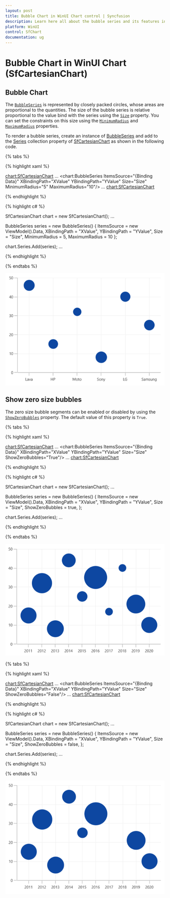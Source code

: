 ```yaml
---
layout: post
title: Bubble Chart in WinUI Chart control | Syncfusion
description: Learn here all about the bubble series and its features in Syncfusion WinUI Chart (SfCartesianChart) control.
platform: WinUI
control: SfChart
documentation: ug
---
```


# Bubble Chart in WinUI Chart (SfCartesianChart)

## Bubble Chart

The [`BubbleSeries`]() is represented by closely packed circles, whose areas are proportional to the quantities. The size of the bubble series is relative proportional to the value bind with the series using the [`Size`]()  property. You can set the constraints on this size using the [`MinimumRadius`]() and [`MaximumRadius`]() properties.

To render a bubble series, create an instance of [BubbleSeries]() and add to the [Series]() collection property of [SfCartesianChart]() as shown in the following code.

{% tabs %}

{% highlight xaml %}

<chart:SfCartesianChart>
    ...
    <chart:BubbleSeries ItemsSource="{Binding Data}" XBindingPath="XValue" 
                        YBindingPath="YValue" Size="Size"
                        MinimumRadius="5" MaximumRadius="10"/>
    ...
<chart:SfCartesianChart>

{% endhighlight %}

{% highlight c# %}

SfCartesianChart chart = new SfCartesianChart();
...

BubbleSeries series = new BubbleSeries()
{
    ItemsSource = new ViewModel().Data,
    XBindingPath = "XValue",
    YBindingPath = "YValue",
    Size = "Size",
    MinimumRadius = 5,
    MaximumRadius = 10
};

chart.Series.Add(series);
...

{% endhighlight %}

{% endtabs %}

![Bubble chart type in WinUI Chart](Bubble_Images/WinUI_Chart_bubble.png)

## Show zero size bubbles

The zero size bubble segments can be enabled or disabled by using the [`ShowZeroBubbles`]() property. The default value of this property is `True`.

{% tabs %}

{% highlight xaml %}

<chart:SfCartesianChart>
    ...
    <chart:BubbleSeries ItemsSource="{Binding Data}" XBindingPath="XValue" 
                        YBindingPath="YValue" Size="Size"
                        ShowZeroBubbles="True"/>
    ...
<chart:SfCartesianChart>

{% endhighlight %}

{% highlight c# %}

SfCartesianChart chart = new SfCartesianChart();
...

BubbleSeries series = new BubbleSeries()
{
    ItemsSource = new ViewModel().Data,
    XBindingPath = "XValue",
    YBindingPath = "YValue",
    Size = "Size",
    ShowZeroBubbles = true,
};

chart.Series.Add(series);
...

{% endhighlight %}

{% endtabs %}

![Show zero size bubbles support in WinUI Chart](Bubble_Images/WinUI_Chart_showzerobubble_true.png)

{% tabs %}

{% highlight xaml %}

<chart:SfCartesianChart>
    ...
    <chart:BubbleSeries ItemsSource="{Binding Data}" XBindingPath="XValue" 
                        YBindingPath="YValue" Size="Size"
                        ShowZeroBubbles="False"/>
    ...
<chart:SfCartesianChart>

{% endhighlight %}

{% highlight c# %}

SfCartesianChart chart = new SfCartesianChart();
...

BubbleSeries series = new BubbleSeries()
{
    ItemsSource = new ViewModel().Data,
    XBindingPath = "XValue",
    YBindingPath = "YValue",
    Size = "Size",
    ShowZeroBubbles = false,
};

chart.Series.Add(series);
...

{% endhighlight %}

{% endtabs %}

![ShowZeroBubbles support in WinUI Chart](Bubble_Images/WinUI_Chart_showzerobubble_false.png)

